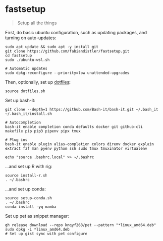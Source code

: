 # fastsetup
> Setup all the things

First, do basic ubuntu configuration, such as updating packages, and turning on auto-updates:

```
sudo apt update && sudo apt -y install git
git clone https://github.com/fabiandistler/fastsetup.git
cd fastsetup
sudo ./ubuntu-wsl.sh

# Automatic updates
sudo dpkg-reconfigure --priority=low unattended-upgrades
```

Then, optionally, set up [dotfiles](https://github.com/fabiandistler/dotfiles):

    source dotfiles.sh

Set up bash-it:

```
git clone --depth=1 https://github.com/Bash-it/bash-it.git ~/.bash_it
~/.bash_it/install.sh

# Autocompletion
bash-it enable completion conda defaults docker git github-cli makefile pip pip3 pipenv pipx tmux

# Plug ins
bash-it enable plugin alias-completion colors direnv docker explain extract fzf man pyenv python ssh sudo tmux tmuxinator virtualenv

echo "source .bashrc.local" >> ~/.bashrc
```

...and set up R with rig:

```
source install-r.sh
. ~/.bashrc
```

...and set up conda:

```
source setup-conda.sh
. ~/.bashrc
conda install -yq mamba
```



Set up pet as snippet manager:

```
gh release download --repo knqyf263/pet --pattern "*linux_amd64.deb"
sudo dpkg -i *linux_amd64.deb
# Set up gist sync with pet configure
```


